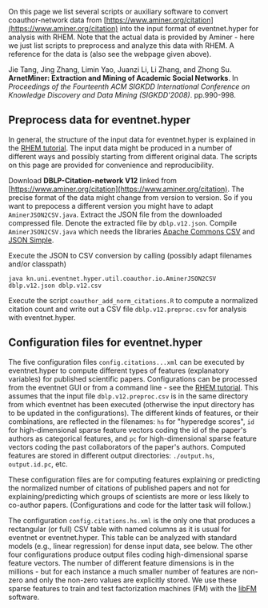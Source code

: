On this page we list several scripts or auxiliary software to convert coauthor-network data from [https://www.aminer.org/citation](https://www.aminer.org/citation) into the input format of eventnet.hyper for analysis with RHEM. Note that the actual data is provided by Aminer - here we just list scripts to preprocess and analyze this data with RHEM. A reference for the data is (also see the webpage given above).

Jie Tang, Jing Zhang, Limin Yao, Juanzi Li, Li Zhang, and Zhong Su. **ArnetMiner: Extraction and Mining of Academic Social Networks**. In _Proceedings of the Fourteenth ACM SIGKDD International Conference on Knowledge Discovery and Data Mining (SIGKDD'2008)_. pp.990-998.

## Preprocess data for eventnet.hyper

In general, the structure of the input data for eventnet.hyper is explained in the [RHEM tutorial](https://github.com/juergenlerner/eventnet/wiki/RHEM-first-steps-(tutorial)). The input data might be produced in a number of different ways and possibly starting from different original data. The scripts on this page are provided for convenience and reproducibility. 

Download **DBLP-Citation-network V12** linked from [https://www.aminer.org/citation](https://www.aminer.org/citation). The precise format of the data might change from version to version. So if you want to prepocess a different version you might have to adapt `AminerJSON2CSV.java`. Extract the JSON file from the downloaded compressed file. Denote the extracted file by `dblp.v12.json`. Compile `AminerJSON2CSV.java` which needs the libraries [Apache Commons CSV](https://commons.apache.org/proper/commons-csv/) and [JSON Simple](https://code.google.com/archive/p/json-simple/). 

Execute the JSON to CSV conversion by calling (possibly adapt filenames and/or classpath)
```
java kn.uni.eventnet.hyper.util.coauthor.io.AminerJSON2CSV dblp.v12.json dblp.v12.csv
```

Execute the script `coauthor_add_norm_citations.R` to compute a normalized citation count and write out a CSV file `dblp.v12.preproc.csv` for analysis with eventnet.hyper.

## Configuration files for eventnet.hyper

The five configuration files `config.citations...xml` can be executed by eventnet.hyper to compute different types of features (explanatory variables) for published scientific papers. Configurations can be processed from the eventnet GUI or from a command line - see the [RHEM tutorial](https://github.com/juergenlerner/eventnet/wiki/RHEM-first-steps-(tutorial)). This assumes that the input file `dblp.v12.preproc.csv` is in the same directory from which eventnet has been executed (otherwise the input directory has to be updated in the configurations). The different kinds of features, or their combinations, are reflected in the filenames: `hs` for "hyperedge scores", `id` for high-dimensional sparse feature vectors coding the id of the paper's authors as categorical features, and `pc` for high-dimensional sparse feature vectors coding the past collaborators of the paper's authors. Computed features are stored in different output directories: `./output.hs`, `output.id.pc`, etc. 

These configuration files are for computing features explaining or predicting the normalized number of citations of published papers and not for explaining/predicting which groups of scientists are more or less likely to co-author papers. (Configurations and code for the latter task will follow.) 

The configuration `config.citations.hs.xml` is the only one that produces a rectangular (or full) CSV table with named columns as it is usual for eventnet or eventnet.hyper. This table can be analyzed with standard models (e.g., linear regression) for dense input data, see below. The other four configurations produce output files coding high-dimensional sparse feature vectors. The number of different feature dimensions is in the millions - but for each instance a much smaller number of features are non-zero and only the non-zero values are explicitly stored. We use these sparse features to train and test factorization machines (FM) with the [libFM](http://www.libfm.org/) software.
